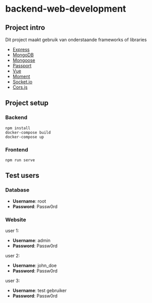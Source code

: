 # backend-web-development

## Project intro

Dit project maakt gebruik van onderstaande frameworks of libraries

* [Express](https://expressjs.com)
* [MongoDB](https://www.mongodb.com/)
* [Mongoose](http://mongoosejs.com)
* [Passport](http://www.passportjs.org)
* [Vue](https://vuejs.org)
* [Moment](http://momentjs.com/)
* [Socket.io](https://socket.io/)
* [Cors.js](https://github.com/expressjs/cors)

## Project setup

### Backend
```
npm install
docker-compose build
docker-compose up
```
### Frontend
```
npm run serve
```

## Test users

### Database

* **Username**: root
* **Password**: Passw0rd

### Website

user 1:
* **Username**: admin
* **Password**: Passw0rd

user 2:
* **Username**: john_doe
* **Password**: Passw0rd

user 3:
* **Username**: test gebruiker
* **Password**: Passw0rd

